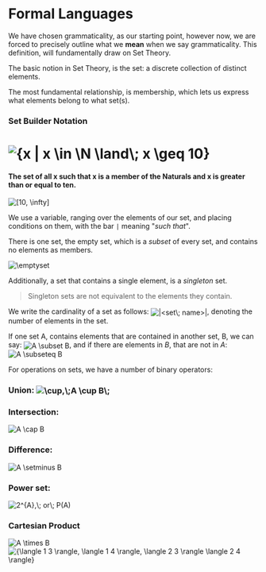 # Formal Languages

We have chosen grammaticality, as our starting point, however now, we are forced to precisely outline what we **mean** when we say grammaticality. This definition, will fundamentally draw on Set Theory.

The basic notion in Set Theory, is the set: a discrete collection of distinct elements.

The most fundamental relationship, is membership, which lets us express what elements belong to what set(s).
### Set Builder Notation
# <img align="center" src="https://i.upmath.me/svg/%7Bx%20%7C%20x%20%5Cin%20%5CN%20%5Cland%5C%3B%20x%20%5Cgeq%2010%7D" alt="{x | x \in \N \land\; x \geq 10}" />
#### The set of all x such that x is a member of the Naturals and x is greater than or equal to ten. 


<img align="center" src="https://i.upmath.me/svg/%5B10%2C%20%5Cinfty%5D" alt="[10, \infty]" />

We use a variable, ranging over the elements of our set, and placing conditions on them, with the bar `|` meaning "*such that*".

There is one set, the empty set, which is a *subset* of every set, and contains no elements as members.

<img align="center" src="https://i.upmath.me/svg/%5Cemptyset" alt="\emptyset" />

Additionally, a set that contains a single element, is a *singleton* set.
> Singleton sets are not equivalent to the elements they contain.

We write the cardinality of a set as follows: <img align="center" src="https://i.upmath.me/svg/%7C%3Cset%5C%3B%20name%3E%7C" alt="|&lt;set\; name&gt;|" />, denoting the number of elements in the set.

If one set A, contains elements that are contained in another set, B, we can say: <img align="center" src="https://i.upmath.me/svg/A%20%5Csubset%20B" alt="A \subset B" />, and if there are elements in *B*, that are not in *A*: <img align="center" src="https://i.upmath.me/svg/A%20%5Csubseteq%20B" alt="A \subseteq B" />

For operations on sets, we have a number of binary operators:
### Union: <img align="center" src="https://i.upmath.me/svg/%5Ccup%2C%5C%3BA%20%5Ccup%20B%5C%3B" alt="\cup,\;A \cup B\;" />

### Intersection:

<img align="center" src="https://i.upmath.me/svg/A%20%5Ccap%20B" alt="A \cap B" />

### Difference:
<img align="center" src="https://i.upmath.me/svg/A%20%5Csetminus%20B" alt="A \setminus B" />

### Power set:

<img align="center" src="https://i.upmath.me/svg/2%5E%7BA%7D%2C%5C%3B%20or%5C%3B%20P(A)" alt="2^{A},\; or\; P(A)" />

### Cartesian Product

<img align="center" src="https://i.upmath.me/svg/A%20%5Ctimes%20B" alt="A \times B" />

<img align="center" src="https://i.upmath.me/svg/%7B%5Clangle%201%203%20%5Crangle%2C%20%5Clangle%201%204%20%5Crangle%2C%20%5Clangle%202%203%20%5Crangle%20%5Clangle%202%204%20%5Crangle%7D" alt="{\langle 1 3 \rangle, \langle 1 4 \rangle, \langle 2 3 \rangle \langle 2 4 \rangle}" />
